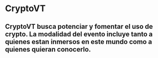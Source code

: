 # CryptoVT

## CryptoVT busca potenciar y fomentar el uso de crypto. La modalidad del evento incluye tanto a quienes estan inmersos en este mundo como a quienes quieran conocerlo.
